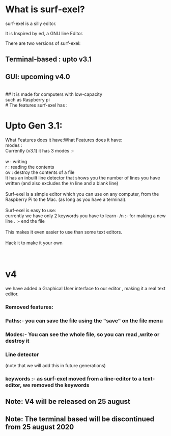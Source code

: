 # What is surf-exel?

surf-exel is a silly editor.<br/>

It is Inspired by ed, a GNU line Editor.<br/>

There are two versions of surf-exel:<br/>

## Terminal-based : upto v3.1 <br/>
## GUI: upcoming v4.0<br/>
<br/>
## It is made for computers with low-capacity<br/>
such as Raspberry pi <br/>
# The features surf-exel has : 

# Upto Gen 3.1:
What Features does it have:What Features does it have:<br/>
modes :<br/>
Currently (v3.1) it has 3 modes :-<br/>
<br/>
w : writing<br/>
r : reading the contents<br/>
ov : destroy the contents of a file<br/>
It has an inbuilt line detector that shows you the number of lines you have written (and also excludes the /n line and a blank line)<br/>
<br/>
Surf-exel is a simple editor which you can use on any computer, from the Raspberry Pi to the Mac. (as long as you have a terminal).<br/>
<br/>
Surf-exel is easy to use:<br/>
currently we have only 2 keywords you have to learn- /n :- for making a new line . :- end the file<br/>
<br/>
This makes it even easier to use than some text editors.<br/>
<br/>
Hack it to make it your own <br/>
<br/>
<br/>

# v4<br/>
we have added a Graphical User interface to our editor , making it a real text editor. 

### Removed features:<br/>
### Paths:- you can save the file using the "save" on the file menu
### Modes:- You can see the whole file, so you can read ,write or destroy it<br/>
### Line detector<br/>
(note that we will add this in future generations)<br/>
### keywords :- as surf-exel moved from a line-editor to a text-editor, we removed the keywords



## Note: V4 will be released on 25 august
## Note: The terminal based will be discontinued from 25 august 2020 <br/>


